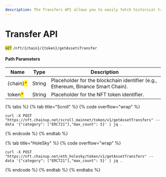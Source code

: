 ```yaml
---
description: The Transfers API allows you to easily fetch historical transactions
---
```


# Transfer API

<mark style="color:blue;">`GET`</mark> `/nft/{chain}/{token}/getAssetsTransfer` &#x20;

#### Path Parameters

| Name                                      | Type   | Description                                                                      |
| ----------------------------------------- | ------ | -------------------------------------------------------------------------------- |
| {chain}<mark style="color:red;">\*</mark> | String | Placeholder for the blockchain identifier (e.g., Ethereum, Binance Smart Chain). |
| token<mark style="color:red;">\*</mark>   | String | Placeholder for the NFT token identifier.                                        |

{% tabs %}
{% tab title="Scroll" %}
{% code overflow="wrap" %}
```
curl -X POST "https://nft.chainup.net/scroll_mainnet/token/v1/getAssetTransfers" --data '{"category": ["ERC721"],"max_count": 5}' | jq .
```
{% endcode %}
{% endtab %}

{% tab title="HoleSky" %}
{% code overflow="wrap" %}
```
curl -X POST "https://nft.chainup.net/eth_holesky/token/v1/getAssetTransfers" --data '{"category": ["ERC721"],"max_count": 5}' | jq .
```
{% endcode %}
{% endtab %}
{% endtabs %}
